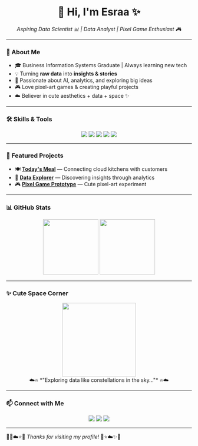 <!-- Banner -->
<h1 align="center">🌸 Hi, I'm Esraa ✨</h1>
<p align="center">
  <em>Aspiring Data Scientist 📊 | Data Analyst | Pixel Game Enthusiast 🎮</em>
</p>

---

### 🌸 About Me
- 🎓 Business Information Systems Graduate | Always learning new tech  
- 💡 Turning **raw data** into **insights & stories**  
- 🌌 Passionate about AI, analytics, and exploring big ideas  
- 🎮 Love pixel-art games & creating playful projects  
- ☁️ Believer in cute aesthetics + data + space ✨  

---

### 🛠️ Skills & Tools
<p align="center">
  <img src="https://img.shields.io/badge/Python-FFD6E0?style=for-the-badge&logo=python&logoColor=black"/>
  <img src="https://img.shields.io/badge/SQL-FFE8A3?style=for-the-badge&logo=postgresql&logoColor=black"/>
  <img src="https://img.shields.io/badge/PowerBI-CDE7FF?style=for-the-badge&logo=powerbi&logoColor=black"/>
  <img src="https://img.shields.io/badge/Tableau-F8C8DC?style=for-the-badge&logo=tableau&logoColor=black"/>
  <img src="https://img.shields.io/badge/Excel-E0BBE4?style=for-the-badge&logo=microsoft-excel&logoColor=black"/>
</p>

---

### 🌟 Featured Projects
- 🍽️ [**Today's Meal**](#) — Connecting cloud kitchens with customers  
- 🌌 [**Data Explorer**](#) — Discovering insights through analytics  
- 🎮 [**Pixel Game Prototype**](#) — Cute pixel-art experiment  

---

### 📊 GitHub Stats
<p align="center">
  <img src="https://github-readme-stats.vercel.app/api?username=esraayasser&show_icons=true&theme=tokyonight&hide_border=true" height="150"/>
  <img src="https://github-readme-stats.vercel.app/api/top-langs/?username=esraayasser&layout=compact&theme=tokyonight&hide_border=true" height="150"/>
</p>

---

### ✨ Cute Space Corner
<p align="center">
  <img src="https://media.giphy.com/media/3o7TKtnuHOHHUjR38Y/giphy.gif" width="200"/>  
  <br> ☁️⭐ *"Exploring data like constellations in the sky..."* ⭐☁️  
</p>

---

### 📫 Connect with Me
<p align="center">
  <a href="www.linkedin.com/in/esraa-yasser-0a592a222"><img src="https://img.shields.io/badge/LinkedIn-FFD6E0?style=for-the-badge&logo=linkedin&logoColor=black"/></a>
  <a href="https://www.kaggle.com/esraayasser"><img src="https://img.shields.io/badge/Kaggle-CDE7FF?style=for-the-badge&logo=kaggle&logoColor=black"/></a>
  <a href="esraayasser.framer.website"><img src="https://img.shields.io/badge/Portfolio-E0BBE4?style=for-the-badge&logo=githubpages&logoColor=black"/></a>
</p>

---

🌸✨☁️⭐🌌 *Thanks for visiting my profile!* 🌌⭐☁️✨🌸

